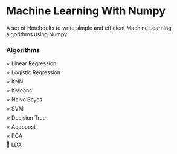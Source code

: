 # Machine Learning With Numpy
A set of Notebooks to write simple and efficient Machine Learning algorithms using Numpy.

### Algorithms

⭐ Linear Regression \
⭐ Logistic Regression \
⭐ KNN \
⭐ KMeans \
⭐ Naive Bayes \
⭐ SVM \
⭐ Decision Tree \
⭐ Adaboost \
⭐ PCA \
🚀 LDA 
